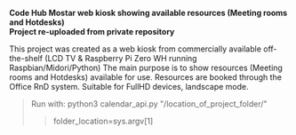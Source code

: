 **Code Hub Mostar web kiosk showing available resources (Meeting rooms and Hotdesks)**  
**Project re-uploaded from private repository**

This project was created as a web kiosk from commercially available off-the-shelf (LCD TV & Raspberry Pi Zero WH running Raspbian/Midori/Python)
The main purpose is to show resources (Meeting rooms and Hotdesks) available for use.
Resources are booked through the Office RnD system.
Suitable for FullHD devices, landscape mode.

>Run with: python3 calendar_api.py "/location_of_project_folder/"
>>folder_location=sys.argv[1]

